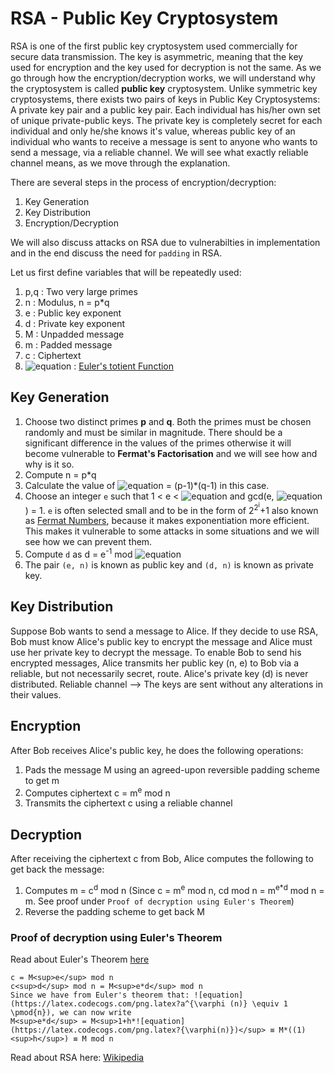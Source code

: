# RSA - Public Key Cryptosystem

RSA is one of the first public key cryptosystem used commercially for secure data transmission. The key is asymmetric, meaning that the key used for encryption and the key used for decryption is not the same. As we go through how the encryption/decryption works, we will understand why the cryptosystem is called <strong>public key</strong> cryptosystem. Unlike symmetric key cryptosystems, there exists two pairs of keys in Public Key Cryptosystems: A private key pair and a public key pair. Each individual has his/her own set of unique private-public keys. The private key is completely secret for each individual and only he/she knows it's value, whereas public key of an individual who wants to receive a message is sent to anyone who wants to send a message, via a reliable channel. We will see what exactly reliable channel means, as we move through the explanation.

There are several steps in the process of encryption/decryption:
1. Key Generation
2. Key Distribution
3. Encryption/Decryption

We will also discuss attacks on RSA due to vulnerabilties in implementation and in the end discuss the need for `padding` in RSA.

Let us first define variables that will be repeatedly used:
1. p,q : Two very large primes 
2. n : Modulus, n = p*q
3. e : Public key exponent
4. d : Private key exponent
5. M : Unpadded message
3. m : Padded message
4. c : Ciphertext
5. ![equation](https://latex.codecogs.com/png.latex?{\varphi()}) : [Euler's totient Function](https://en.wikipedia.org/wiki/Euler%27s_totient_function)


## Key Generation
1. Choose two distinct primes <strong>p</strong> and <strong>q</strong>. Both the primes must be chosen randomly and must be similar in magnitude. There should be a significant difference in the values of the primes otherwise it will become vulnerable to <strong>Fermat's Factorisation</strong> and we will see how and why is it so.
2. Compute n = p*q
3. Calculate the value of ![equation](https://latex.codecogs.com/png.latex?{\varphi(n)}) = (p-1)*(q-1) in this case. 
4. Choose an integer `e` such that 1 < e < ![equation](https://latex.codecogs.com/png.latex?{\varphi(n)}) and gcd(e, ![equation](https://latex.codecogs.com/png.latex?{\varphi(n)})) = 1. `e` is often selected small and to be in the form of 2<sup>2<sup>i</sup></sup>+1 also known as [Fermat Numbers](https://en.wikipedia.org/wiki/Fermat_number), because it makes exponentiation more efficient. This makes it vulnerable to some attacks in some situations and we will see how we can prevent them.
5. Compute `d` as d = e<sup>-1</sup> mod ![equation](https://latex.codecogs.com/png.latex?{\varphi(n)})
6. The pair `(e, n)` is known as public key and `(d, n)` is known as private key.


## Key Distribution
Suppose Bob wants to send a message to Alice. If they decide to use RSA, Bob must know Alice's public key to encrypt the message and Alice must use her private key to decrypt the message. To enable Bob to send his encrypted messages, Alice transmits her public key (n, e) to Bob via a reliable, but not necessarily secret, route. Alice's private key (d) is never distributed. Reliable channel --> The keys are sent without any alterations in their values. 


## Encryption
After Bob receives Alice's public key, he does the following operations:
1. Pads the message M using an agreed-upon reversible padding scheme to get m
2. Computes ciphertext c = m<sup>e</sup> mod n
3. Transmits the ciphertext c using a reliable channel


## Decryption
After receiving the ciphertext c from Bob, Alice computes the following to get back the message:
1. Computes m = c<sup>d</sup> mod n (Since c = m<sup>e</sup> mod n, c</sup>d</sup> mod n = m<sup>e*d</sup> mod n = m. See proof under `Proof of decryption using Euler's Theorem`)
2. Reverse the padding scheme to get back M


### Proof of decryption using Euler's Theorem
Read about Euler's Theorem [here](https://en.wikipedia.org/wiki/Euler%27s_theorem)

    c = M<sup>e</sup> mod n
    c<sup>d</sup> mod n = M<sup>e*d</sup> mod n
    Since we have from Euler's theorem that: ![equation](https://latex.codecogs.com/png.latex?a^{\varphi (n)} \equiv 1 \pmod{n}), we can now write
    M<sup>e*d</sup> = M<sup>1+h*![equation](https://latex.codecogs.com/png.latex?{\varphi(n)})</sup> ≡ M*((1)<sup>h</sup>) ≡ M mod n


Read about RSA here: [Wikipedia](https://en.wikipedia.org/wiki/RSA_(cryptosystem))
